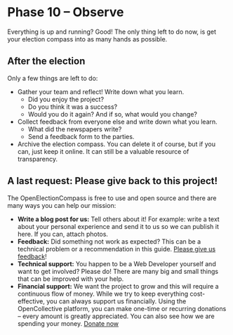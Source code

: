 # Phase 10 – Observe

Everything is up and running? Good! The only thing left to do now, is get your election compass into
as many hands as possible.

## After the election

Only a few things are left to do:

- Gather your team and reflect! Write down what you learn.
  - Did you enjoy the project?
  - Do you think it was a success?
  - Would you do it again? And if so, what would you change?
- Collect feedback from everyone else and write down what you learn.
  - What did the newspapers write?
  - Send a feedback form to the parties.
- Archive the election compass. You can delete it of course, but if you can, just keep it online. It
  can still be a valuable resource of transparency.

## A last request: Please give back to this project!

The OpenElectionCompass is free to use and open source and there are many ways you can help our
mission:

- **Write a blog post for us:** Tell others about it! For example: write a text about your personal
  experience and send it to us so we can publish it here. If you can, attach photos.
- **Feedback:** Did something not work as expected? This can be a technical problem or a
  recommendation in this guide. [Please give us feedback](https://forms.gle/dZ6Hwdp2GGX8s4VeA)!
- **Technical support:** You happen to be a Web Developer yourself and want to get involved? Please
  do! There are many big and small things that can be improved with your help.
- **Financial support:** We want the project to grow and this will require a continuous flow of
  money. While we try to keep everything cost-effective, you can always support us financially.
  Using the OpenCollective platform, you can make one-time or recurring donations – every amount is
  greatly appreciated. You can also see how we are spending your money.
  [Donate now](https://opencollective.com/openelectioncompass)
